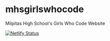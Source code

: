 # mhsgirlswhocode
Milpitas High School's Girls Who Code Website

[![Netlify Status](https://api.netlify.com/api/v1/badges/24d9d4c5-8ff6-4616-9732-67793ce43be5/deploy-status)](https://app.netlify.com/sites/mhsgwc/deploys)
